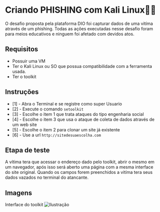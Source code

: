 # **Criando PHISHING com Kali Linux**🐲🎣

O desafio proposta pela plataforma DIO foi capturar dados de uma vitíma através de um phishing. Todas as ações executadas nesse desafio foram para meios educativos e ninguem foi afetado com devidos atos.


## Requisitos

- Possuir uma VM
- Ter o Kali Linux ou SO que possua compatibilidade com a ferramenta usada.
- Ter o toolkit


## **Instruções**

- [1] - Abra o Terminal e se registre como super Usuario
- [2] - Execute o comando ``setoolkit``
- [3] - Escolhe o item 1 que trata ataques do tipo engenharia social
- [4] - Escolhe o item 3 que usa o ataque de coleta de dados através de um web site
- [5] - Escolhe o item 2 para clonar um site já existente
- [6] - Use a url ``http://sitedesuaescolha.com``


## **Etapa de teste**
A vítima tera que acessar o endereço dado pelo toolkit, abrir o mesmo em um navegador, após isso será aberto uma página com a mesma interface do site original. Quando os campos forem preenchidos a vitíma tera seus dados vazados no terminal do atancante.

## **Imagens** 
Interface do toolkit
![Ilustração](./src/toolkit.png)